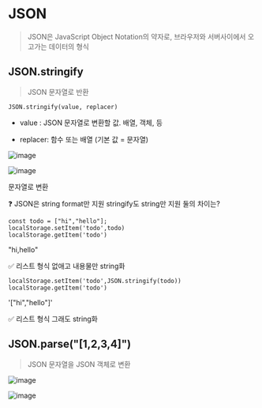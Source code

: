 # JSON
> JSON은 JavaScript Object Notation의 약자로, 브라우저와 서버사이에서 오고가는 데이터의 형식


## JSON.stringify
> JSON 문자열로 반환

```
JSON.stringify(value, replacer)
```
- value : JSON 문자열로 변환할 값. 배열, 객체, 등

- replacer: 함수 또는 배열 (기본 값 = 문자열)

![image](https://user-images.githubusercontent.com/90364684/211164610-8594242b-a0bf-48e6-867d-0217f357baaa.png)

![image](https://user-images.githubusercontent.com/90364684/211164597-7b4614e5-b939-4f1f-a42e-a457d9ff8041.png)

문자열로 변환 


❓ JSON은 string format만 지원 stringify도 string만 지원 둘의 차이는?

```
const todo = ["hi","hello"];
localStorage.setItem('todo',todo)
localStorage.getItem('todo')
```
"hi,hello" 

✅ 리스트 형식 없애고 내용물만 string화

```
localStorage.setItem('todo',JSON.stringify(todo))
localStorage.getItem('todo')
```
'["hi","hello"]'

✅ 리스트 형식 그래도 string화

## JSON.parse("[1,2,3,4]")
> JSON 문자열을 JSON 객체로 변환 

![image](https://user-images.githubusercontent.com/90364684/211207600-1eed15e7-fbe3-4e4d-b7db-47adb39291de.png)

![image](https://user-images.githubusercontent.com/90364684/211207697-2189a4c5-bfe5-48fe-8ee0-0aaf666ba868.png)
